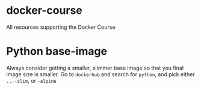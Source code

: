 # docker-course
All resources supporting the Docker Course

# Python base-image
Always consider getting a smaller, slimmer base image so that you final image size is smaller.
Go to `dockerhub` and search for `python`, and pick either `...-slim`, or `-alpine`
